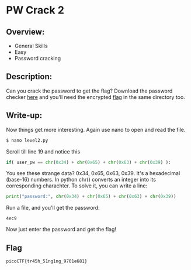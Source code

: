 # PW Crack 2

## Overview:
* General Skills
* Easy
* Password cracking

## Description:
Can you crack the password to get the flag? Download the password checker [here](https://artifacts.picoctf.net/c/14/level2.py) and you'll need the encrypted [flag](https://artifacts.picoctf.net/c/14/level2.flag.txt.enc) in the same directory too.

## Write-up:
Now things get more interesting. Again use nano to open and read the file.
```bash
$ nano level2.py
```
Scroll till line 19 and notice this
```python
if( user_pw == chr(0x34) + chr(0x65) + chr(0x63) + chr(0x39) ):
```
You see these strange data? 0x34, 0x65, 0x63, 0x39. It's a hexadecimal (base-16) numbers. In python chr() converts an integer into its corresponding charachter.
To solve it, you can write a line:
```python
print("password:", chr(0x34) + chr(0x65) + chr(0x63) + chr(0x39))
```
Run a file, and you'll get the password:
```
4ec9
```
Now just enter the password and get the flag!

## Flag
```
picoCTF{tr45h_51ng1ng_9701e681}
```
